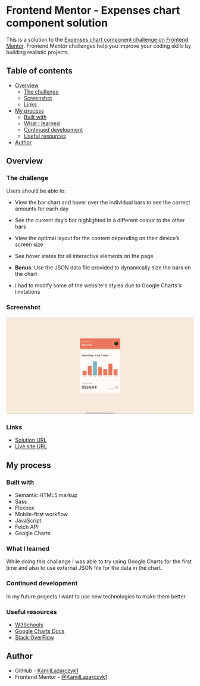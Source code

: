 # Frontend Mentor - Expenses chart component solution

This is a solution to the [Expenses chart component challenge on Frontend Mentor](https://www.frontendmentor.io/challenges/expenses-chart-component-e7yJBUdjwt). Frontend Mentor challenges help you improve your coding skills by building realistic projects. 

## Table of contents

- [Overview](#overview)
  - [The challenge](#the-challenge)
  - [Screenshot](#screenshot)
  - [Links](#links)
- [My process](#my-process)
  - [Built with](#built-with)
  - [What I learned](#what-i-learned)
  - [Continued development](#continued-development)
  - [Useful resources](#useful-resources)
- [Author](#author)

## Overview

### The challenge

Users should be able to:

- View the bar chart and hover over the individual bars to see the correct amounts for each day
- See the current day’s bar highlighted in a different colour to the other bars
- View the optimal layout for the content depending on their device’s screen size
- See hover states for all interactive elements on the page
- **Bonus**: Use the JSON data file provided to dynamically size the bars on the chart

- I had to modify some of the website's styles due to Google Charts's limitations

### Screenshot

![](./screenshot.jpg)

### Links

- [Solution URL](https://github.com/KamilLazarczyk1/expenses-chart-component)
- [Live site URL](https://kamillazarczyk1.github.io/expenses-chart-component/)

## My process

### Built with

- Semantic HTML5 markup
- Sass
- Flexbox
- Mobile-first workflow
- JavaScript
- Fetch API
- Google Charts

### What I learned

While doing this challange I was able to try using Google Charts for the first time and also to use external JSON file for the data in the chart.

### Continued development

In my future projects I want to use new technologies to make them better

### Useful resources

- [W3Schools](https://www.w3schools.com/)
- [Google Charts Docs](https://developers.google.com/chart/interactive/docs/quick_start)
- [Stack OverFlow](https://stackoverflow.com/)

## Author

- GitHub - [KamilLazarczyk1](https://github.com/KamilLazarczyk1)
- Frontend Mentor - [@KamilLazarczyk1](https://www.frontendmentor.io/profile/KamilLazarczyk1)
